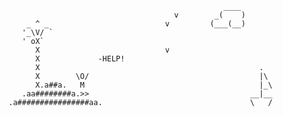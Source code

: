                                                     ____
                                         v        _(    )
        _ ^ _                          v         (___(__)
       '_\V/ `
       ' oX`
          X                            v
          X             -HELP!
          X                                                 .
          X        \O/                                      |\
          X.a##a.   M                                       |_\
       .aa########a.>>                                    __|__
    .a################aa.                                 \   /
